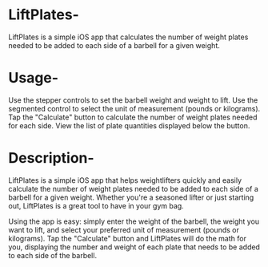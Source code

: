 # LiftPlates-
LiftPlates is a simple iOS app that calculates the number of weight plates needed to be added to each side of a barbell for a given weight.

# Usage-
Use the stepper controls to set the barbell weight and weight to lift.
Use the segmented control to select the unit of measurement (pounds or kilograms).
Tap the "Calculate" button to calculate the number of weight plates needed for each side.
View the list of plate quantities displayed below the button.

# Description- 
LiftPlates is a simple iOS app that helps weightlifters quickly and easily calculate the number of weight plates needed to be added to each side of a barbell for a given weight. Whether you're a seasoned lifter or just starting out, LiftPlates is a great tool to have in your gym bag.

Using the app is easy: simply enter the weight of the barbell, the weight you want to lift, and select your preferred unit of measurement (pounds or kilograms). Tap the "Calculate" button and LiftPlates will do the math for you, displaying the number and weight of each plate that needs to be added to each side of the barbell.
